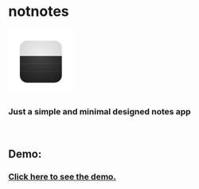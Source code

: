 # notnotes
<img src="https://github.com/mazzjailer/notnotes/blob/main/src/app/icon.png" title="Logo" width="130" /></a>

### Just a simple and minimal designed notes app
<br />

## Demo:
### <a href="https://notnotes.vercel.app">Click here to see the demo.</a>
